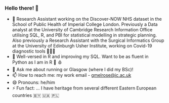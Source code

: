 ### Hello there! 👋

- 🔭 Research Assistant working on the Discover-NOW NHS dataset in the School of Public Health of Imperial College London. Previously a Data analyst at the University of Cambridge Research Information Office utilising SQL, R, and PBI for statistical modelling in strategic planning. Also previously a Research Assistant with the Surgical Informatics Group at the University of Edinburgh Usher Institute, working on Covid-19 diagnostic tools 🦠🇬🇧 
- 🌱 Well-versed in R and improving my SQL. Want to be as fluent in Python as I am in R 🧬 🩸 
- 💬 Ask me about running or Glasgow (where I did my BSc)!
- 📫 How to reach me: my work email - gmelrose@ic.ac.uk
- 😄 Pronouns: he/him
- ⚡ Fun fact: ... I have heritage from several different Eastern European countries 🇧🇾 🇺🇦 🇵🇱

